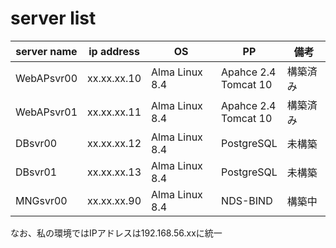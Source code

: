 # server list

server name |ip address| OS|PP|備考
-|-|-|-|-
|WebAPsvr00|xx.xx.xx.10|Alma Linux 8.4|Apahce 2.4<br>Tomcat 10|構築済み
|WebAPsvr01|xx.xx.xx.11|Alma Linux 8.4|Apahce 2.4<br>Tomcat 10|構築済み
|DBsvr00|xx.xx.xx.12|Alma Linux 8.4|PostgreSQL|未構築
|DBsvr01|xx.xx.xx.13|Alma Linux 8.4|PostgreSQL|未構築
|MNGsvr00|xx.xx.xx.90|Alma Linux 8.4|NDS-BIND|構築中


なお、私の環境ではIPアドレスは192.168.56.xxに統一
